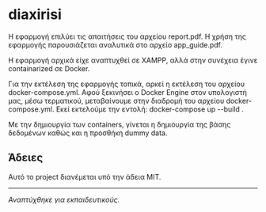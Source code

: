 # diaxirisi

Η εφαρμογή επιλύει τις απαιτήσεις του αρχείου report.pdf. Η χρήση της εφαρμογής παρουσιάζεται αναλυτικά στο αρχείο app_guide.pdf. 

Η εφαρμογή αρχικά είχε αναπτυχθεί σε XAMPP, αλλά στην συνέχεια έγινε containarized σε Docker.

Για την εκτέλεση της εφαρμογής τοπικά, αρκεί η εκτέλεση του αρχείου docker-compose.yml.
Αφού ξεκινήσει ο Docker Engine στον υπολογιστή μας, μέσω τερματικού, μεταβαίνουμε στην διαδρομή του αρχείου docker-compose.yml. Εκεί εκτελούμε την εντολή: docker-compose up --build .

Με την δημιουργία των containers, γίνεται η δημιουργία της βάσης δεδομένων καθώς και η προσθήκη dummy data.

## Άδειες

Αυτό το project διανέμεται υπό την άδεια MIT.

---

*Αναπτύχθηκε για εκπαιδευτικούς.*